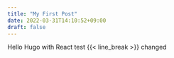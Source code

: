 ```yaml
---
title: "My First Post"
date: 2022-03-31T14:10:52+09:00
draft: false
---
```


Hello Hugo with React test
{{< line_break >}}
changed